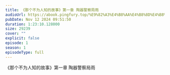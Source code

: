 ```yaml
---
title: 《那个不为人知的故事》第一章 陶器警察局雨
audioUrl: https://abook.pingfury.top/%E9%82%A3%E4%B8%AA%E4%B8%8D%E4%B8%BA%E4%BA%BA%E7%9F%A5%E7%9A%84%E6%95%85%E4%BA%8B-1-%E7%AC%AC%E4%B8%80%E7%AB%A0%20%E9%99%B6%E5%99%A8%E8%AD%A6%E5%AF%9F%E5%B1%80%E9%9B%A8-7yeqi2pf.wav
pubDate: Nov 12 2024 09:51:50
duration: 1:23:10.128000
size: 29239
cover: ""
explicit: false
episode: 1
season: 1
episodeType: full
---
```

《那个不为人知的故事》第一章 陶器警察局雨